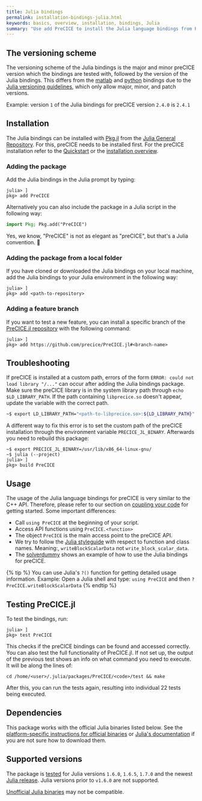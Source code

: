 ```yaml
---
title: Julia bindings
permalink: installation-bindings-julia.html
keywords: basics, overview, installation, bindings, Julia
summary: "Use add PreCICE to install the Julia language bindings from PyPI"
---
```


## The versioning scheme

The versioning scheme of the Julia bindings is the major and minor preCICE version which the bindings are tested with, followed by the version of the Julia bindings. This differs from the [matlab](installation-bindings-python.md) and [python](installation-bindings-python.md) bindings due to the [Julia versioning guidelines](https://pkgdocs.julialang.org/v1/toml-files/#The-version-field), which only allow major, minor, and patch versions.

Example: version `1` of the Julia bindings for preCICE version `2.4.0` is `2.4.1`

## Installation

The Julia bindings can be installed with [Pkg.jl](https://pkgdocs.julialang.org/v1/) from the [Julia General Repository](https://github.com/JuliaRegistries/General). For this, preCICE needs to be installed first. For the preCICE installation refer to the [Quickstart](quickstart.html) or the [installation overview](installation-overview.html).

### Adding the package

Add the Julia bindings in the Julia prompt by typing:

```julia-repl
julia> ]
pkg> add PreCICE 
```

Alternatively you can also include the package in a Julia script in the following way:

```julia
import Pkg; Pkg.add("PreCICE")
```

Yes, we know, "PreCICE" is not as elegant as "preCICE", but that's a Julia convention. 🙈

### Adding the package from a local folder

If you have cloned or downloaded the Julia bindings on your local machine, add the Julia bindings to your Julia environment in the following way:

```julia-repl
julia> ]
pkg> add <path-to-repository>
```

### Adding a feature branch

If you want to test a new feature, you can install a specific branch of the [PreCICE.jl repository](https://github.com/precice/PreCICE.jl/) with the following command:

```julia-repl
julia> ]
pkg> add https://github.com/precice/PreCICE.jl#<branch-name>
```

## Troubleshooting

If preCICE is installed at a custom path, errors of the form `ERROR: could not load library "/..."` can occur after adding the Julia bindings package. Make sure the preCICE library is in the system library path through `echo $LD_LIBRARY_PATH`. If the path containing `libprecice.so` doesn't appear, update the variable with the correct path.

```bash
~$ export LD_LIBRARY_PATH="<path-to-libprecice.so>:${LD_LIBRARY_PATH}"
```

A different way to fix this error is to set the custom path of the preCICE installation through the environment variable `PRECICE_JL_BINARY`. Afterwards you need to rebuild this package:

```julia-repl
~$ export PRECICE_JL_BINARY=/usr/lib/x86_64-linux-gnu/
~$ julia (--project)
julia> ]
pkg> build PreCICE
```

## Usage

The usage of the Julia language bindings for preCICE is very similar to the C++ API. Therefore, please refer to our section on [coupling your code](https://precice.org/couple-your-code-overview.html) for getting started. Some important differences:

* Call `using PreCICE` at the beginning of your script.
* Access API functions using `PreCICE.<function>`
* The object `PreCICE` is the main access point to the preCICE API.
* We try to follow the [Julia styleguide](https://docs.julialang.org/en/v1/manual/style-guide/) with respect to function and class names. Meaning:, `writeBlockScalarData` not `write_block_scalar_data`.
* The [solverdummy](https://github.com/precice/julia-bindings/tree/main/solverdummy) shows an example of how to use the Julia bindings for preCICE.

{% tip %}
You can use Julia's `?()` function for getting detailed usage information. Example: Open a Julia shell and type: `using PreCICE` and then `? PreCICE.writeBlockScalarData`
{% endtip %}

## Testing PreCICE.jl

To test the bindings, run:

```julia-repl
julia> ]
pkg> test PreCICE
```

This checks if the preCICE bindings can be found and accessed correctly.
You can also test the full functionality of PreCICE.jl. If not set up, the output of the previous test shows an info on what command you need to execute. It will be along the lines of:

```shell
cd /home/<user>/.julia/packages/PreCICE/<code>/test && make
```

After this, you can run the tests again, resulting into individual 22 tests being executed.

## Dependencies

This package works with the official Julia binaries listed below. See the [platform-specific instructions for official binaries](https://julialang.org/downloads/platform/)  or [Julia's documentation](https://docs.julialang.org/en/v1/manual/getting-started/) if you are not sure how to download them.

## Supported versions

The package is [tested](https://github.com/precice/PreCICE.jl/actions/workflows/build-and-test.yml) for Julia versions `1.6.0`, `1.6.5`, `1.7.0` and the newest [Julia release](https://github.com/JuliaLang/julia/releases). Julia versions prior to `v1.6.0` are not supported.

[Unofficial Julia binaries](https://julialang.org/downloads/platform/#platform_specific_instructions_for_unofficial_binaries) may not be compatible.
